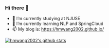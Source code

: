 ### Hi there 👋

- 🔭 I’m currently studying at NJUSE
- 🌱 I’m currently learning NLP and SpringCloud
- 📫 My blog is: https://hmwang2002.github.io/

[![hmwang2002's github stats](https://github-readme-stats.vercel.app/api?username=hmwang2002&count_private=true&show_icons=true&theme=dracula&include_all_commits=true&hide=contribs "![Anurag's github stats")](https://github.com/anuraghazra/github-readme-stats)

